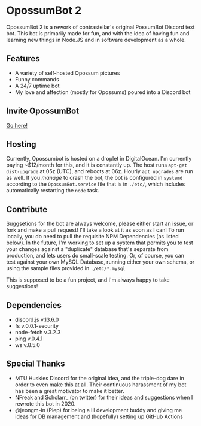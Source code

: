 # OpossumBot 2
OpossumBot 2 is a rework of contrastellar's original PossumBot Discord text bot. This bot is primarily made for fun, and with the idea of having fun and learning new things in Node.JS and in software development as a whole.

## Features
* A variety of self-hosted Opossum pictures
* Funny commands
* A 24/7 uptime bot
* My love and affection (mostly for Opossums) poured into a Discord bot

## Invite OpossumBot
[Go here!](http://invite.contrastellar.com "Redirect to a Discord Invite Page")

## Hosting
Currently, Opossumbot is hosted on a droplet in DigitalOcean. I'm currently paying ~$12/month for this, and it is constantly up. The host runs `apt-get dist-upgrade` at 05z (UTC), and reboots at 06z. Hourly `apt upgrades` are run as well. If you *manage* to crash the bot, the bot is configured in `systemd` according to the `OpossumBot.service` file that is in `./etc/`, which includes automatically restarting the `node` task.

## Contribute
Suggsetions for the bot are always welcome, please either start an issue, or fork and make a pull request! I'll take a look at it as soon as I can!
To run locally, you do need to pull the requisite NPM Dependencies (as listed below). In the future, I'm working to set up a system that permits you to test your changes against a "duplicate" database that's separate from production, and lets users do small-scale testing. Or, of course, you can test against your own MySQL Database, running either your own schema, or using the sample files provided in `./etc/*.mysql`

This is supposed to be a fun project, and I'm always happy to take suggestions!

## Dependencies 
* discord.js v.13.6.0
* fs v.0.0.1-security
* node-fetch v.3.2.3
* ping v.0.4.1
* ws v.8.5.0

## Special Thanks
* MTU Huskies Discord for the original idea, and the triple-dog dare in order to even make this at all. Their continuous harassment of my bot has been a great motivator to make it better.
* NFreak and Scholarr_ (on twitter) for their ideas and suggestions when I rewrote this bot in 2020.
* @jeongm-in (Plep) for being a lil development buddy and giving me ideas for DB management and (hopefully) setting up GitHub Actions
